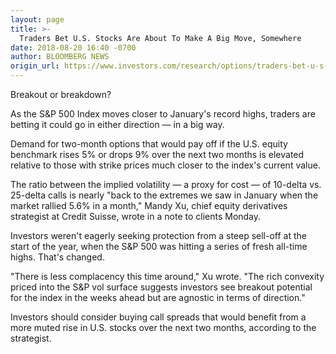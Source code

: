 ```yaml
---
layout: page
title: >-
  Traders Bet U.S. Stocks Are About To Make A Big Move, Somewhere
date: 2018-08-20 16:40 -0700
author: BLOOMBERG NEWS
origin_url: https://www.investors.com/research/options/traders-bet-u-s-stocks-are-about-to-make-a-big-move-somewhere/
---
```






Breakout or breakdown?


As the S&P 500 Index moves closer to January's record highs, traders are betting it could go in either direction — in a big way.


Demand for two-month options that would pay off if the U.S. equity benchmark rises 5% or drops 9% over the next two months is elevated relative to those with strike prices much closer to the index's current value.


The ratio between the implied volatility — a proxy for cost — of 10-delta vs. 25-delta calls is nearly "back to the extremes we saw in January when the market rallied 5.6% in a month," Mandy Xu, chief equity derivatives strategist at Credit Suisse, wrote in a note to clients Monday.


Investors weren't eagerly seeking protection from a steep sell-off at the start of the year, when the S&P 500 was hitting a series of fresh all-time highs. That's changed.


"There is less complacency this time around," Xu wrote. "The rich convexity priced into the S&P vol surface suggests investors see breakout potential for the index in the weeks ahead but are agnostic in terms of direction."


Investors should consider buying call spreads that would benefit from a more muted rise in U.S. stocks over the next two months, according to the strategist.




